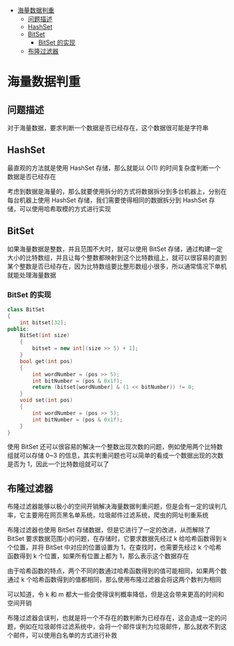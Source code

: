 * [海量数据判重](#海量数据判重)
	* [问题描述](#问题描述)
	* [HashSet](#hashset)
	* [BitSet](#bitset)
		* [BitSet 的实现](#bitset-的实现)
	* [布隆过滤器](#布隆过滤器)

# 海量数据判重

## 问题描述

对于海量数据，要求判断一个数据是否已经存在，这个数据很可能是字符串

## HashSet

最直观的方法就是使用 HashSet 存储，那么就能以 O(1) 的时间复杂度判断一个数据是否已经存在

考虑到数据是海量的，那么就要使用拆分的方式将数据拆分到多台机器上，分别在每台机器上使用 HashSet 存储，我们需要使得相同的数据拆分到 HashSet 存储，可以使用哈希取模的方式进行实现

## BitSet

如果海量数据是整数，并且范围不大时，就可以使用 BitSet 存储，通过构建一定大小的比特数组，并且让每个整数都映射到这个比特数组上，就可以很容易的直到某个整数是否已经存在，因为比特数组要比整形数组小很多，所以通常情况下单机就能处理海量数据

### BitSet 的实现

```cpp
class BitSet
{
    int bitset[32];
public:
    BitSet(int size)
    {
        bitset = new int[(size >> 5) + 1];
    }
    bool get(int pos)
    {
        int wordNumber = (pos >> 5);
        int bitNumber = (pos & 0x1f);
        return (bitset[wordNumber] & (1 << bitNumber)) != 0;
    }
    void set(int pos)
    {
        int wordNumber = (pos >> 5);
        int bitNumber = (pos & 0x1f);
    }
}
```

使用 BitSet 还可以很容易的解决一个整数出现次数的问题，例如使用两个比特数组就可以存储 0~3 的信息，其实判重问题也可以简单的看成一个数据出现的次数是否为 1，因此一个比特数组就可以了

## 布隆过滤器

布隆过滤器能够以极小的空间开销解决海量数据判重问题，但是会有一定的误判几率，它主要用在网页黑名单系统，垃圾邮件过滤系统，爬虫的网址判重系统

布隆过滤器也使用 BitSet 存储数据，但是它进行了一定的改进，从而解除了 BitSet 要求数据范围小的问题，在存储时，它要求数据先经过 k 给哈希函数得到 k 个位置，并将 BitSet 中对应的位置设置为 1，在查找时，也需要先经过 k 个哈希函数得到 k 个位置，如果所有位置上都为 1，那么表示这个数据存在

由于哈希函数的特点，两个不同的数通过哈希函数得到的值可能相同，如果两个数通过 k 个哈希函数得到的值都相同，那么使用布隆过滤器会将这两个数判为相同

可以知道，令 k 和 m 都大一些会使得误判概率降低，但是这会带来更高的时间和空间开销

布隆过滤器会误判，也就是将一个不存在的数判断为已经存在，这会造成一定的问题，例如在垃圾邮件过滤系统中，会将一个邮件误判为垃圾邮件，那么就收不到这个邮件，可以使用白名单的方式进行补救